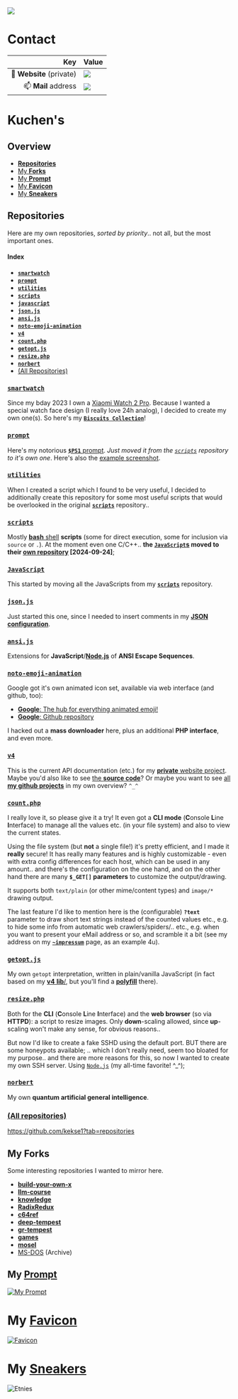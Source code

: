 <img src="https://kekse.biz/github.php?draw&override=github:kekse1" />

# Contact

| Key                      | Value                                                                                                                                                                           |
| -----------------------: | :------------------------------------------------------------------------------------------------------------------------------------------------------------------------------ |
| 👋 **Website** (private) | <a href="https://kekse.biz/"><img src="https://kekse.biz/github.php?override=github:kekse1&draw&text=kekse.biz&angle=0&size=38px&fg=20,90,150&font=OpenSans&ro&readonly" /></a> |
| 📫 **Mail** address      | <img src="https://kekse.biz/github.php?override=github:kekse1&draw&text=kuchen@kekse.biz&angle=0&size=28px&fg=20,90,150&font=OpenSans&ro&readonly" />                           |

# **Kuchen**'s

## Overview
* [**Repositories**](#repositories)
* [My **Forks**](#my-forks)
* [My **Prompt**](#my-prompt)
* [My **Favicon**](#my-favicon)
* [My **Sneakers**](#my-sneakers)

## **Repositories**
Here are my own repositories, *sorted by priority*.. not all, but the most important ones.

#### Index

* [**`smartwatch`**](#smartwatch)
* [**`prompt`**](#prompt)
* [**`utilities`**](#utilities)
* [**`scripts`**](#scripts)
* [**`javascript`**](#javascript)
* [**`json.js`**](#jsonjs)
* [**`ansi.js`**](#ansijs)
* [**`noto-emoji-animation`**](#noto-emoji-animation)
* [**`v4`**](#v4)
* [**`count.php`**](#countphp)
* [**`getopt.js`**](#getoptjs)
* [**`resize.php`**](#resizephp)
* [**`norbert`**](#norbert)
* [(All Repositories)](#all-repositories)

### [**`smartwatch`**](https://github.com/kekse1/smartwatch/)
Since my bday 2023 I own a [Xiaomi Watch 2 Pro](https://kekse.biz/?~hardware).
Because I wanted a special watch face design (I really love 24h analog),
I decided to create my own one(s). So here's my [**`Biscuits Collection`**](https://biscuits.casa/)!

### [**`prompt`**](https://github.com/kekse1/prompt/)
Here's my notorious [**`$PS1`** prompt](https://github.com/kekse1/prompt/). *Just moved it from
the [`scripts`](#scripts) repository to it's own one*. Here's also the [example screenshot](#my-prompt).

### [**`utilities`**](https://github.com/kekse1/utilities/)
When I created a script which I found to be very useful, I decided to additionally create
this repository for some most useful scripts that would be overlooked in the original
[**`scripts`**](#scripts) repository..

### [**`scripts`**](https://github.com/kekse1/scripts/)
Mostly [**bash** shell](https://www.gnu.org/software/bash/) **scripts** (some for direct execution,
some for inclusion via `source` or `.`). At the moment even one C/C++.. **the [`JavaScript`s](#javascript)
moved to their [own repository](https://github.com/kekse1/javascript/) \[2024-09-24\]**;

### [**`JavaScript`**](https://github.com/kekse1/javascript/)
This started by moving all the JavaScripts from my [**`scripts`**](#scripts) repository.

### [**`json.js`**](https://github.com/kekse1/json.js/)
Just started this one, since I needed to insert comments in my
[**JSON configuration**](https://github.com/kekse1/scripts/#configjs).

### [**`ansi.js`**](https://github.com/kekse1/ansi.js/)
Extensions for **JavaScript**/[**Node.js**](https://nodejs.org/) of **ANSI Escape Sequences**.

### [**`noto-emoji-animation`**](https://github.com/kekse1/noto-emoji-animation/)
Google got it's own animated icon set, available via web interface (and github, too):

* [**Google**: The hub for everything animated emoji!](https://googlefonts.github.io/noto-emoji-animation/)
* [**Google**: Github repository](https://github.com/googlefonts/noto-emoji)

I hacked out a **mass downloader** here, plus an additional **PHP interface**, and even more.

### [**`v4`**](https://github.com/kekse1/v4/)
This is the current API documentation (etc.) for my [**private** website project](https://kekse.biz/).
Maybe you'd also like to see [the **source code**](https://kekse.biz/?~sources)?
Or maybe you want to see [all **my github projects**](https://kekse.biz/?~projects) in my own overview? `^_^`

### [**`count.php`**](https://github.com/kekse1/count.php/)
I really love it, so please give it a try! It even got a **CLI mode** (**C**onsole **L**ine **I**nterface)
to manage all the values etc. (in your file system) and also to view the current states.

Using the file system (but **not** a single file!) it's pretty efficient, and I made it **really** secure!
It has really many features and is highly customizable - even with extra config differences for each host,
which can be used in any amount.. and there's the configuration on the one hand, and on the other hand
there are many **`$_GET[]` parameters** to customize the output/drawing.

It supports both `text/plain` (or other mime/content types) and `image/*` drawing output.

The last feature I'd like to mention here is the (configurable) **`?text`** parameter to draw short text
strings instead of the counted values etc., e.g. to hide some info from automatic web crawlers/spiders/..
etc., e.g. when you want to present your eMail address or so, and scramble it a bit (see my address on my
[**`~impressum`**](https://kekse.biz/?~impressum) page, as an example 4u).

### [**`getopt.js`**](https://github.com/kekse1/getopt.js/)
My own `getopt` interpretation, written in plain/vanilla JavaScript (in fact based on my [**v4** **lib**/](#v4),
but you'll find a [**polyfill**](https://github.com/kekse1/getopt.js/blob/git/js/polyfill.js) there).

### [**`resize.php`**](https://github.com/kekse1/resize.php/)
Both for the **CLI** (**C**onsole **L**ine **I**nterface) and the **web browser** (so via **HTTPD**): a script
to resize images. Only **down**-scaling allowed, since **up**-scaling won't make any sense, for obvious reasons..

<!--
### [**`github-markdown.php`**](https://github.com/kekse1/github-markdown.php/)
A **PHP** script to convert **markdown to HTML** code, using the GitHub's API.
-->

<!--
### [**`FakeSSH`**](https://github.com/kekse1/FakeSSH/)
This is my own **TODO**. My problem here: foreign people always try to hack my rooty, via Brute Force SSH attacks.
After using another port, they still found it. Using [`fail2ban`](https://github.com/fail2ban/fail2ban/) for a while
now helps .. a bit.
-->

But now I'd like to create a fake SSHD using the default port. BUT there are some honeypots available; .. which I don't
really need, seem too bloated for my purpose.. and there are more reasons for this, so now I wanted to create my own
SSH server. Using [`Node.js`](https://nodejs.org/) (my all-time favorite! \^_\^);

<!--
### [**`v3`**](https://github.com/kekse1/v3/)
Basically only a screenshot left of my previous **v3** web design (the **private** one).
The code is deleted, since my newest [**v4**](#v4) is available right now.
-->

<!--
### [**`lib.js`**](https://github.com/kekse1/lib.js/)
Only a memory of some older [**libjs.de**](https://libjs.de/) times.. the project ended some time ago, in it's
place now the newest [**v4**](#v4), respectively it's **`lib`/** part.
-->

### [**`norbert`**](https://github.com/kekse1/norbert/)
My own **quantum artificial general intelligence**.

### [(All repositories)](https://github.com/kekse1?tab=repositories)
https://github.com/kekse1?tab=repositories

## My **Forks**
Some interesting repositories I wanted to mirror here.

* [**build-your-own-x**](https://github.com/kekse1/build-your-own-x/)
* [**llm-course**](https://github.com/kekse1/llm-course/)
* [**knowledge**](https://github.com/kekse1/knowledge/)
* [**RadixRedux**](https://github.com/kekse1/RadixRedux/)
* [**c64ref**](https://github.com/kekse1/c64ref/)
* [**deep-tempest**](https://github.com/kekse1/deep-tempest/)
* [**gr-tempest**](https://github.com/kekse1/gr-tempest/)
* [**games**](https://github.com/kekse1/games/)
* [**mosel**](https://github.com/kekse1/mosel/)
* [MS-DOS](https://github.com/kekse1/MS-DOS/) (Archive)

## My [**Prompt**](https://kekse.biz/?github://kekse1/prompt/)
<a href="https://github.com/kekse1/prompt/blob/git/sh/prompt.sh" target="_blank">
<img src="img/prompt.png" alt="My Prompt" />
</a>

# My [**Favicon**](https://kekse.biz/)
<a href="img/favicon.512px.png" target="_blank">
<img src="img/favicon.256px.png" alt="Favicon" />
</a>

# My [**Sneakers**](https://etnies.com/)
<img src="img/sneakers.png" alt="Etnies" />

